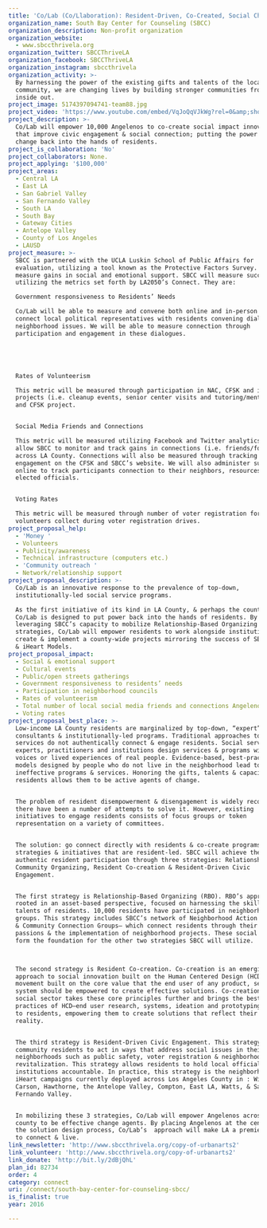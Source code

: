 ```yaml
---
title: 'Co/Lab (Co/Llaboration): Resident-Driven, Co-Created, Social Change'
organization_name: South Bay Center for Counseling (SBCC)
organization_description: Non-profit organization
organization_website:
  - www.sbccthrivela.org
organization_twitter: SBCCThriveLA
organization_facebook: SBCCThriveLA
organization_instagram: sbccthrivela
organization_activity: >-
  By harnessing the power of the existing gifts and talents of the local
  community, we are changing lives by building stronger communities from the
  inside out.
project_image: 5174397094741-team88.jpg
project_video: 'https://www.youtube.com/embed/VqJoQqVJkWg?rel=0&amp;showinfo=0'
project_description: >-
  Co/Lab will empower 10,000 Angelenos to co-create social impact innovations
  that improve civic engagement & social connection; putting the power of social
  change back into the hands of residents.
project_is_collaboration: 'No'
project_collaborators: None.
project_applying: '$100,000'
project_areas:
  - Central LA
  - East LA
  - San Gabriel Valley
  - San Fernando Valley
  - South LA
  - South Bay
  - Gateway Cities
  - Antelope Valley
  - County of Los Angeles
  - LAUSD
project_measure: >-
  SBCC is partnered with the UCLA Luskin School of Public Affairs for
  evaluation, utilizing a tool known as the Protective Factors Survey. This tool
  measure gains in social and emotional support. SBCC will measure success
  utilizing the metrics set forth by LA2050’s Connect. They are:

  Government responsiveness to Residents’ Needs

  Co/Lab will be able to measure and convene both online and in-person forums to
  connect local political representatives with residents convening dialogues on
  neighborhood issues. We will be able to measure connection through
  participation and engagement in these dialogues. 





  Rates of Volunteerism 

  This metric will be measured through participation in NAC, CFSK and iHeart
  projects (i.e. cleanup events, senior center visits and tutoring/mentoring)
  and CFSK project. 


  Social Media Friends and Connections

  This metric will be measured utilizing Facebook and Twitter analytics that
  allow SBCC to monitor and track gains in connections (i.e. friends/followers)
  across LA County. Connections will also be measured through tracking
  engagement on the CFSK and SBCC’s website. We will also administer surveys
  online to track participants connection to their neighbors, resources and
  elected officials.  


  Voting Rates

  This metric will be measured through number of voter registration forms iHeart
  volunteers collect during voter registration drives.
project_proposal_help:
  - 'Money '
  - Volunteers
  - Publicity/awareness
  - Technical infrastructure (computers etc.)
  - 'Community outreach '
  - Network/relationship support
project_proposal_description: >-
  Co/Lab is an innovative response to the prevalence of top-down,
  institutionally-led social service programs. 

  As the first initiative of its kind in LA County, & perhaps the country,
  Co/Lab is designed to put power back into the hands of residents. By
  leveraging SBCC’s capacity to mobilize Relationship-Based Organizing
  strategies, Co/Lab will empower residents to work alongside institutions to
  create & implement a county-wide projects mirroring the success of SBCC’s CFSK
  & iHeart Models.
project_proposal_impact:
  - Social & emotional support
  - Cultural events
  - Public/open streets gatherings
  - Government responsiveness to residents’ needs
  - Participation in neighborhood councils
  - Rates of volunteerism
  - Total number of local social media friends and connections Angelenos have
  - Voting rates
project_proposal_best_place: >-
  Low-income LA County residents are marginalized by top-down, “expert”
  consultants & institutionally-led programs. Traditional approaches to social
  services do not authentically connect & engage residents. Social service
  experts, practitioners and institutions design services & programs without the
  voices or lived experiences of real people. Evidence-based, best-practice
  models designed by people who do not live in the neighborhood lead to
  ineffective programs & services. Honoring the gifts, talents & capacity of
  residents allows them to be active agents of change.


  The problem of resident disempowerment & disengagement is widely recognized &
  there have been a number of attempts to solve it. However, existing
  initiatives to engage residents consists of focus groups or token
  representation on a variety of committees. 


  The solution: go connect directly with residents & co-create programs,
  strategies & initiatives that are resident-led. SBCC will achieve the goal of
  authentic resident participation through three strategies: Relationship-Based
  Community Organizing, Resident Co-creation & Resident-Driven Civic
  Engagement. 


  The first strategy is Relationship-Based Organizing (RBO). RBO’s approach is
  rooted in an asset-based perspective, focused on harnessing the skills &
  talents of residents. 10,000 residents have participated in neighborhood
  groups. This strategy includes SBCC’s network of Neighborhood Action Councils
  & Community Connection Groups— which connect residents through their talents,
  passions & the implementation of neighborhood projects. These social networks
  form the foundation for the other two strategies SBCC will utilize. 



  The second strategy is Resident Co-creation. Co-creation is an emerging
  approach to social innovation built on the Human Centered Design (HCD)
  movement built on the core value that the end user of any product, service or
  system should be empowered to create effective solutions. Co-creation in the
  social sector takes these core principles further and brings the best
  practices of HCD—end user research, systems, ideation and prototyping—directly
  to residents, empowering them to create solutions that reflect their lived
  reality.


  The third strategy is Resident-Driven Civic Engagement. This strategy empowers
  community residents to act in ways that address social issues in their
  neighborhoods such as public safety, voter registration & neighborhood
  revitalization. This strategy allows residents to hold local officials and
  institutions accountable. In practice, this strategy is the neighborhood-based
  iHeart campaigns currently deployed across Los Angeles County in : Wilmington,
  Carson, Hawthorne, the Antelope Valley, Compton, East LA, Watts, & San
  Fernando Valley. 


  In mobilizing these 3 strategies, Co/Lab will empower Angelenos across the
  county to be effective change agents. By placing Angelenos at the center of
  the solution design process, Co/Lab’s  approach will make LA a premier place
  to connect & live.
link_newsletter: 'http://www.sbccthrivela.org/copy-of-urbanarts2'
link_volunteer: 'http://www.sbccthrivela.org/copy-of-urbanarts2'
link_donate: 'http://bit.ly/2dBjQhL'
plan_id: 82734
order: 4
category: connect
uri: /connect/south-bay-center-for-counseling-sbcc/
is_finalist: true
year: 2016

---
```

